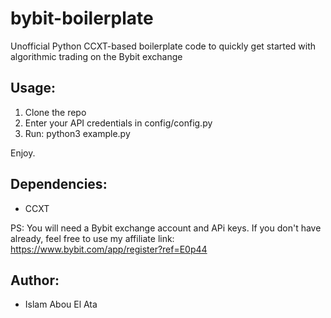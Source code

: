 # bybit-boilerplate
Unofficial Python CCXT-based boilerplate code to quickly get started with algorithmic trading on the Bybit exchange

## Usage:
1. Clone the repo
2. Enter your API credentials in config/config.py
3. Run: python3 example.py

Enjoy.

## Dependencies:
* CCXT

PS: You will need a Bybit exchange account and APi keys. If you don't have already, feel free to use my affiliate link: https://www.bybit.com/app/register?ref=E0p44

## Author:
* Islam Abou El Ata

